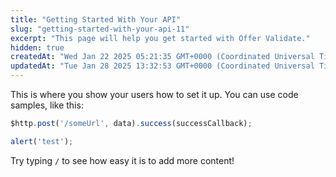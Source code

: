 ```yaml
---
title: "Getting Started With Your API"
slug: "getting-started-with-your-api-11"
excerpt: "This page will help you get started with Offer Validate."
hidden: true
createdAt: "Wed Jan 22 2025 05:21:35 GMT+0000 (Coordinated Universal Time)"
updatedAt: "Tue Jan 28 2025 13:32:53 GMT+0000 (Coordinated Universal Time)"
---
```

This is where you show your users how to set it up. You can use code samples, like this:

```javascript
$http.post('/someUrl', data).success(successCallback);

alert('test');
```

Try typing `/` to see how easy it is to add more content!
